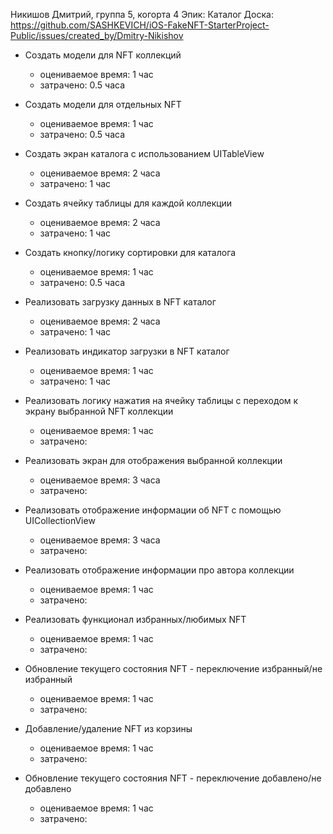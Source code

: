 Никишов Дмитрий, группа 5, когорта 4
Эпик: Каталог
Доска:  https://github.com/SASHKEVICH/iOS-FakeNFT-StarterProject-Public/issues/created_by/Dmitry-Nikishov

- Создать модели для NFT коллекций
    - оцениваемое время: 1 час
    - затрачено: 0.5 часа
    
- Создать модели для отдельных NFT
    - оцениваемое время: 1 час
    - затрачено: 0.5 часа

- Создать экран каталога с использованием UITableView
    - оцениваемое время: 2 часа
    - затрачено: 1 час

- Создать ячейку таблицы для каждой коллекции
    - оцениваемое время: 2 часа
    - затрачено: 1 час

- Создать кнопку/логику сортировки для каталога
    - оцениваемое время: 1 час
    - затрачено: 0.5 часа

- Реализовать загрузку данных в NFT каталог
    - оцениваемое время: 2 часа
    - затрачено: 1 час

- Реализовать индикатор загрузки в NFT каталог 
    - оцениваемое время: 1 час
    - затрачено: 1 час
    
- Реализовать логику нажатия на ячейку таблицы с переходом к экрану выбранной NFT коллекции
    - оцениваемое время: 1 час
    - затрачено:
    
- Реализовать экран для отображения выбранной коллекции
    - оцениваемое время: 3 часа
    - затрачено:

- Реализовать отображение информации об NFT с помощью UICollectionView
    - оцениваемое время: 3 часа
    - затрачено:
 
- Реализовать отображение информации про автора коллекции
    - оцениваемое время: 1 час
    - затрачено:

- Реализовать функционал избранных/любимых NFT
    - оцениваемое время: 1 час
    - затрачено:

- Обновление текущего состояния NFT - переключение избранный/не избранный
    - оцениваемое время: 1 час
    - затрачено:

- Добавление/удаление NFT из корзины
    - оцениваемое время: 1 час
    - затрачено:
   
- Обновление текущего состояния NFT - переключение добавлено/не добавлено
    - оцениваемое время: 1 час
    - затрачено:

